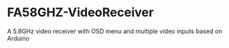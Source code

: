 # FA58GHZ-VideoReceiver
A 5.8GHz video receiver with OSD menu and multiple video inputs based on Arduino
